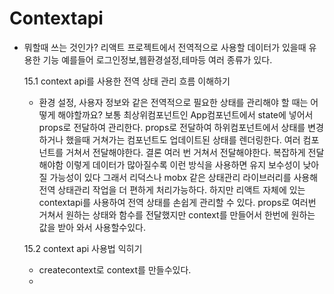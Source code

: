 # Contextapi

- 뭐할때 쓰는 것인가?
  리액트 프로젝트에서 전역적으로 사용할 데이터가 있을때 유용한 기능
  예를들어 로그인정보,웹환경설정,테마등 여러 종류가 있다.

  15.1 context api를 사용한 전역 상태 관리 흐름 이해하기

  - 환경 설정, 사용자 정보와 같은 전역적으로 필요한 상태를 관리해야 할 때는
    어떻게 해야할까요? 보통 최상위컴포넌트인 App컴포넌트에서 state에 넣어서 props로 전달하여 관리한다.
    props로 전달하여 하위컴포넌트에서 상태를 변경하거나 했을때 거쳐가는 컴포넌트도 업데이트된 상태를 렌더링한다.
    여러 컴포넌트를 거쳐서 전달해야한다.
    결론 여러 번 거쳐서 전달해야한다. 복잡하게 전달해야함
    이렇게 데이터가 많아질수록 이런 방식을 사용하면 유지 보수성이 낮아질 가능성이 있다
    그래서 리덕스나 mobx 같은 상태관리 라이브러리를 사용해 전역 상태관리 작업을 더 편하게 처리가능하다.
    하지만 리액트 자체에 있는 contextapi를 사용하여 전역 상태를 손쉽게 관리할 수 있다.
    props로 여러번 거쳐서 원하는 상태와 함수를 전달했지만 context를 만들어서 한번에 원하는 값을 받아 와서 사용할수있다.

  15.2 context api 사용법 익히기
  - createcontext로 context를 만들수있다.
  - 